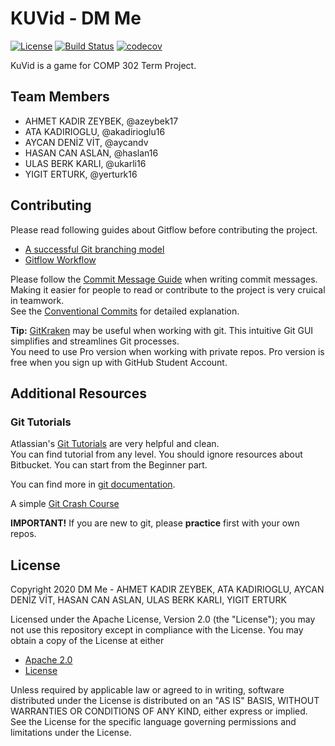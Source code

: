 # KUVid - DM Me
[![License](https://img.shields.io/badge/License-Apache%202.0-blue.svg)](https://opensource.org/licenses/Apache-2.0)
[![Build Status](https://travis-ci.com/aycandv/KUVid-Game.svg?branch=main)](https://travis-ci.com/aycandv/KUVid-Game)
[![codecov](https://codecov.io/gh/aycandv/KUVid-Game/branch/main/graph/badge.svg?token=3DLTZ0GYIJ)](https://codecov.io/gh/aycandv/KUVid-Game)

KuVid is a game for COMP 302 Term Project.

## Team Members

- AHMET KADIR ZEYBEK, @azeybek17
- ATA KADIRIOGLU, @akadirioglu16
- AYCAN DENİZ VİT, @aycandv
- HASAN CAN ASLAN, @haslan16
- ULAS BERK KARLI, @ukarli16
- YIGIT ERTURK, @yerturk16

## Contributing

Please read following guides about Gitflow before contributing the project.
- [A successful Git branching model](https://nvie.com/posts/a-successful-git-branching-model/)   
- [Gitflow Workflow](https://www.atlassian.com/git/tutorials/comparing-workflows/gitflow-workflow)

Please follow the [Commit Message Guide]($2) when writing commit messages.  
Making it easier for people to read or contribute to the project is very cruical in teamwork.  
See the [Conventional Commits](https://www.conventionalcommits.org/en/v1.0.0/) for detailed explanation.

**Tip:** [GitKraken](https://www.gitkraken.com) may be useful when working with git. This intuitive Git GUI simplifies and streamlines Git processes.  
You need to use Pro version when working with private repos. Pro version is free when you sign up with GitHub Student Account.

## Additional Resources

### Git Tutorials

Atlassian's [Git Tutorials](https://www.atlassian.com/git/tutorials) are very helpful and clean.  
You can find tutorial from any level. You should ignore resources about Bitbucket. You can start from the Beginner part.

You can find more in [git documentation](https://git-scm.com/docs/gittutorial).

A simple [Git Crash Course](https://www.youtube.com/watch?v=SWYqp7iY_Tc&t=944s)

**IMPORTANT!** If you are new to git, please **practice** first with your own repos. 

## License

Copyright 2020 DM Me - AHMET KADIR ZEYBEK, ATA KADIRIOGLU, AYCAN DENİZ VİT, HASAN CAN ASLAN, ULAS BERK KARLI, YIGIT ERTURK

Licensed under the Apache License, Version 2.0 (the "License");
you may not use this repository except in compliance with the License.
You may obtain a copy of the License at either

- [Apache 2.0](http://www.apache.org/licenses/LICENSE-2.0)
- [License](./LICENSE)

Unless required by applicable law or agreed to in writing, software
distributed under the License is distributed on an "AS IS" BASIS,
WITHOUT WARRANTIES OR CONDITIONS OF ANY KIND, either express or implied.
See the License for the specific language governing permissions and
limitations under the License.
